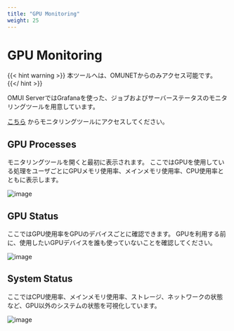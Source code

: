 ```yaml
---
title: "GPU Monitoring"
weight: 25
---
```


# GPU Monitoring

{{< hint warning >}}
本ツールへは、OMUNETからのみアクセス可能です。
{{</ hint >}}

OMUI ServerではGrafanaを使った、ジョブおよびサーバーステータスのモニタリングツールを用意しています。

[こちら](http://172.26.59.40/) からモニタリングツールにアクセスしてください。

## GPU Processes

モニタリングツールを開くと最初に表示されます。
ここではGPUを使用している処理をユーザごとにGPUメモリ使用率、メインメモリ使用率、CPU使用率とともに表示します。

![image](img/grafana-gpu-processes.png)

## GPU Status

ここではGPU使用率をGPUのデバイスごとに確認できます。
GPUを利用する前に、使用したいGPUデバイスを誰も使っていないことを確認してください。

![image](img/grafana-gpu-status.png)

## System Status

ここではCPU使用率、メインメモリ使用率、ストレージ、ネットワークの状態など、GPU以外のシステムの状態を可視化しています。

![image](img/grafana-system-status.png)
